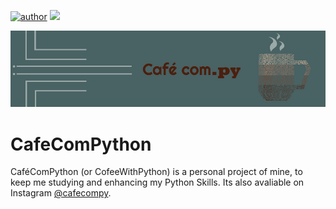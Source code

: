 [![author](https://img.shields.io/badge/author-Guilherme%20S%C3%A1-red)](www.linkedin.com/in/guilhermesamangueira) [![](https://img.shields.io/badge/python-3.7+-blue.svg)](https://www.python.org/downloads/release/python-365/)  

<p align="center">
  <img src="Capa.png" >
</p>

# CafeComPython
CaféComPython (or CofeeWithPython) is a personal project of mine, to keep me studying and enhancing my Python Skills.
Its also avaliable on Instagram [@cafecompy](https://www.instagram.com/cafecompy/).
